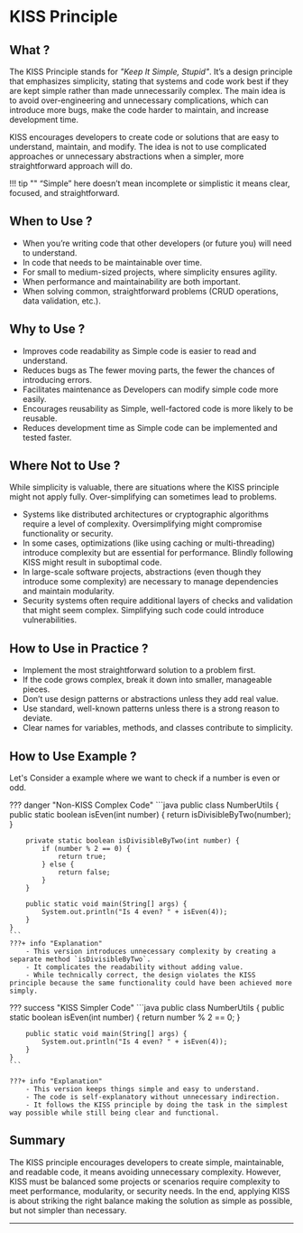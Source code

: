 [//]: # (TODO:: Need to add examples in other Language )

# **KISS Principle**

## **What ?**

The KISS Principle stands for *"Keep It Simple, Stupid"*. It’s a design principle that emphasizes simplicity, stating that systems and code work best if they are kept simple rather than made unnecessarily complex. The main idea is to avoid over-engineering and unnecessary complications, which can introduce more bugs, make the code harder to maintain, and increase development time.

KISS encourages developers to create code or solutions that are easy to understand, maintain, and modify. The idea is not to use complicated approaches or unnecessary abstractions when a simpler, more straightforward approach will do.

!!! tip ""
    “Simple” here doesn’t mean incomplete or simplistic it means clear, focused, and straightforward.


## **When to Use ?**
- When you’re writing code that other developers (or future you) will need to understand.
- In code that needs to be maintainable over time.
- For small to medium-sized projects, where simplicity ensures agility.
- When performance and maintainability are both important.
- When solving common, straightforward problems (CRUD operations, data validation, etc.).


## **Why to Use ?**
- Improves code readability as Simple code is easier to read and understand.
- Reduces bugs as The fewer moving parts, the fewer the chances of introducing errors.
- Facilitates maintenance as Developers can modify simple code more easily.
- Encourages reusability as Simple, well-factored code is more likely to be reusable.
- Reduces development time as Simple code can be implemented and tested faster.


## **Where Not to Use ?**

While simplicity is valuable, there are situations where the KISS principle might not apply fully. Over-simplifying can sometimes lead to problems.

- Systems like distributed architectures or cryptographic algorithms require a level of complexity. Oversimplifying might compromise functionality or security.
- In some cases, optimizations (like using caching or multi-threading) introduce complexity but are essential for performance. Blindly following KISS might result in suboptimal code.
- In large-scale software projects, abstractions (even though they introduce some complexity) are necessary to manage dependencies and maintain modularity.
- Security systems often require additional layers of checks and validation that might seem complex. Simplifying such code could introduce vulnerabilities.


## **How to Use in Practice ?**

- Implement the most straightforward solution to a problem first.
- If the code grows complex, break it down into smaller, manageable pieces.
- Don’t use design patterns or abstractions unless they add real value.
- Use standard, well-known patterns unless there is a strong reason to deviate.
- Clear names for variables, methods, and classes contribute to simplicity.


## **How to Use Example ?**

Let's Consider a example where we want to check if a number is even or odd.

??? danger "Non-KISS Complex Code"
    ```java
    public class NumberUtils {
        public static boolean isEven(int number) {
            return isDivisibleByTwo(number);
        }

        private static boolean isDivisibleByTwo(int number) {
            if (number % 2 == 0) {
                return true;
            } else {
                return false;
            }
        }

        public static void main(String[] args) {
            System.out.println("Is 4 even? " + isEven(4));
        }
    }
    ```
    ???+ info "Explanation"
        - This version introduces unnecessary complexity by creating a separate method `isDivisibleByTwo`.
        - It complicates the readability without adding value.
        - While technically correct, the design violates the KISS principle because the same functionality could have been achieved more simply.

??? success "KISS Simpler Code"
    ```java
    public class NumberUtils {
        public static boolean isEven(int number) {
            return number % 2 == 0;
        }

        public static void main(String[] args) {
            System.out.println("Is 4 even? " + isEven(4));
        }
    }
    ```

    ???+ info "Explanation"
        - This version keeps things simple and easy to understand. 
        - The code is self-explanatory without unnecessary indirection.
        - It follows the KISS principle by doing the task in the simplest way possible while still being clear and functional.


## **Summary**

The KISS principle encourages developers to create simple, maintainable, and readable code, it means avoiding unnecessary complexity. However, KISS must be balanced some projects or scenarios require complexity to meet performance, modularity, or security needs. In the end, applying KISS is about striking the right balance making the solution as simple as possible, but not simpler than necessary.

---